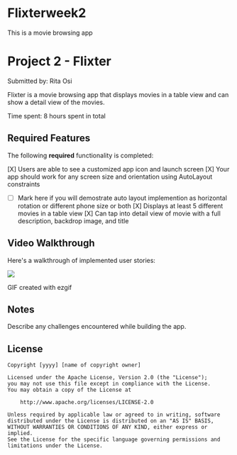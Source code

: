 # Flixterweek2
This is a movie browsing app 

# Project 2 - Flixter

Submitted by: Rita Osi

Flixter is a movie browsing app that displays movies in a table view and can show a detail view of the movies.

Time spent: 8 hours spent in total

## Required Features

The following **required** functionality is completed:

 [X] Users are able to see a customized app icon and launch screen
[X] Your app should work for any screen size and orientation using AutoLayout constraints
  - [ ] Mark here if you will demostrate auto layout implemention as horizontal rotation or different phone size or both
[X] Displays at least 5 different movies in a table view
[X] Can tap into detail view of movie with a full description, backdrop image, and title
 

## Video Walkthrough

Here's a walkthrough of implemented user stories:

<img src='https://github.com/Ritaosi/Flixterweek2/blob/main/ezgif.com-video-to-gif%20(2).gif'/>

GIF created with ezgif  
<!-- Recommended tools:
[Kap](https://getkap.co/) for macOS
[ScreenToGif](https://www.screentogif.com/) for Windows
[peek](https://github.com/phw/peek) for Linux. -->

## Notes

Describe any challenges encountered while building the app.

## License

    Copyright [yyyy] [name of copyright owner]

    Licensed under the Apache License, Version 2.0 (the "License");
    you may not use this file except in compliance with the License.
    You may obtain a copy of the License at

        http://www.apache.org/licenses/LICENSE-2.0

    Unless required by applicable law or agreed to in writing, software
    distributed under the License is distributed on an "AS IS" BASIS,
    WITHOUT WARRANTIES OR CONDITIONS OF ANY KIND, either express or implied.
    See the License for the specific language governing permissions and
    limitations under the License.

